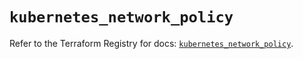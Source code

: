 # `kubernetes_network_policy`

Refer to the Terraform Registry for docs: [`kubernetes_network_policy`](https://registry.terraform.io/providers/hashicorp/kubernetes/2.37.0/docs/resources/network_policy).
